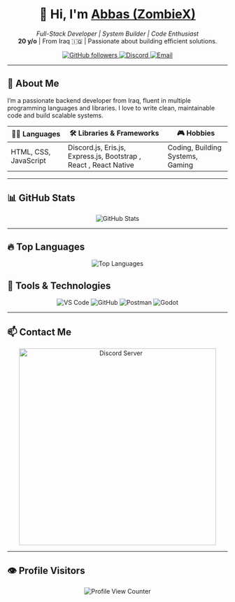 
<!-- ================= HEADER ================= -->

<h1 align="center">
  👋 Hi, I'm <a href="https://github.com/ZombieXDev" target="_blank">Abbas (ZombieX)</a>
</h1>
<p align="center">
  <em>Full-Stack Developer | System Builder | Code Enthusiast</em><br />
  <strong>20 y/o</strong> | From Iraq 🇮🇶 | Passionate about building efficient solutions.
</p>

<p align="center">
  <a href="https://github.com/ZombieXDev" target="_blank">
    <img alt="GitHub followers" src="https://img.shields.io/github/followers/ZombieXDev?style=social" />
  </a>
  <a href="https://discord.gg/crJx77aEsq" target="_blank">
    <img alt="Discord" src="https://img.shields.io/discord/708708508262203502?style=social" />
  </a>
  <a href="mailto:your.email@example.com" target="_blank">
    <img alt="Email" src="https://img.shields.io/badge/Email-Abbas-green?style=flat-square&logo=gmail" />
  </a>
</p>

---

<!-- ================= ABOUT ME ================= -->

## 💼 About Me

I’m a passionate backend developer from Iraq, fluent in multiple programming languages and libraries. I love to write clean, maintainable code and build scalable systems.

| 🧑‍💻 Languages      | 🛠️ Libraries & Frameworks      | 🎮 Hobbies                 |
| ------------------ | ----------------------------- | ------------------------- |
| HTML, CSS, JavaScript | Discord.js, Eris.js, Express.js, Bootstrap , React , React Native | Coding, Building Systems, Gaming |

---

<!-- ================= GITHUB STATS ================= -->

## 📊 GitHub Stats

<p align="center">
  <img src="https://github-readme-stats.vercel.app/api?username=ZombieXDev&show_icons=true&count_private=true&theme=radical" alt="GitHub Stats" />
</p>

---

## 🔥 Top Languages

<p align="center">
  <img src="https://github-readme-stats.vercel.app/api/top-langs/?username=ZombieXDev&layout=compact&theme=radical" alt="Top Languages" />
</p>


<!-- ================= TOOLS ================= -->

## 🧰 Tools & Technologies

<p align="center">
  <img src="https://img.shields.io/badge/-Visual_Studio_Code-007ACC?style=flat-square&logo=visual-studio-code&logoColor=white" alt="VS Code" />
  <img src="https://img.shields.io/badge/-GitHub-181717?style=flat-square&logo=github&logoColor=white" alt="GitHub" />
  <img src="https://img.shields.io/badge/-Postman-FF6C37?style=flat-square&logo=postman&logoColor=white" alt="Postman" />
  <img src="https://img.shields.io/badge/-Godot-478CBF?style=flat-square&logo=godot-engine&logoColor=white" alt="Godot" />


---

<!-- ================= CONTACT ================= -->

## 📫 Contact Me

<p align="center">
  <a href="https://discord.gg/crJx77aEsq" target="_blank">
    <img src="https://discord.c99.nl/widget/theme-1/770282656943570954.png" width="450" alt="Discord Server" />
  </a>
</p>

---

<!-- ================= VISITOR COUNTER ================= -->

## 👁️ Profile Visitors

<p align="center">
  <img src="https://komarev.com/ghpvc/?username=ZombieXDev&color=brightgreen" alt="Profile View Counter" />
</p>
